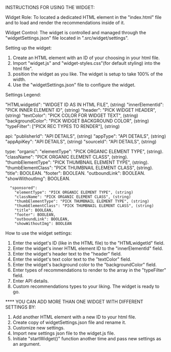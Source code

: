 INSTRUCTIONS FOR USING THE WIDGET:

Widget Role:
To located a dedicated HTML element in the "index.html" file and to load and render the recommendations inside of it.

Widget Control:
The widget is controlled and managed through the "widgetSettings.json" file located in ".src/widget/settings". 

Setting up the widget:
1. Create an HTML element with an ID of your choosing in your html file.
2. Import "widget.js" and "widget-styles.css"(for default styling) into the html file".
3. position the widget as you like. The widget is setup to take 100% of the width.
4. Use the "widgetSettings.json" file to configure the widget.


Settings Legend:
  
  "HTMLwidgetId": "WIDGET ID AS IN HTML FILE", (string)
  "innerElementId": "PICK INNER ELEMENT ID", (string)
  "header": "PICK WIDGET HEADER", (string)
  "textColor": "PICK COLOR FOR WIDGET TEXT", (string)
  "backgroundColor": "PICK WIDGET BACKGROUND COLOR", (string)
  "typeFilter": ["PICK REC TYPES TO RENDER"], (string)

  api:
    "publisherId": "API DETAILS", (string)
    "appType": "API DETAILS", (string)
    "appApiKey": "API DETAILS", (string)
    "sourceId": "API DETAILS", (string)

  type:
      "organic": 
        "elementType": "PICK ORGANIC ELEMENT TYPE", (string).
        "className": "PICK ORGANIC ELEMENT CLASS", (string).
        "thumbElementType": "PICK THUMBNAIL ELEMENT TYPE", (string).
        "thumbElementClass": "PICK THUMBNAIL ELEMENT CLASS", (string).
        "title": BOOLEAN.
        "footer": BOOLEAN.
        "outboundLink": BOOLEAN.
        "showWithoutImg": BOOLEAN.
  
      "sponsored": 
        "elementType": "PICK ORGANIC ELEMENT TYPE", (string)
        "className": "PICK ORGANIC ELEMENT CLASS", (string)
        "thumbElementType": "PICK THUMBNAIL ELEMENT TYPE", (string)
        "thumbElementClass": "PICK THUMBNAIL ELEMENT CLASS", (string)
        "title": BOOLEAN,
        "footer": BOOLEAN,
        "outboundLink": BOOLEAN,
        "showWithoutImg": BOOLEAN

How to use the widget settings:
1. Enter the widget's ID (like in the HTML file) to the "HTMLwidgetId" field.
2. Enter the widget's inner HTML element ID to the "innerElementId" field.
3. Enter the widget's header text to the "header" field.
4. Enter the widget's text color text to the "textColor" field.
5. Enter the widget's background color to the "backgroundColor" field.
6. Enter types of recommendations to render to the array in the "typeFilter" field.
7. Enter API details.
8. Custom recommendations types to your liking.
The widget is ready to go.

**** YOU CAN ADD MORE THAN ONE WIDGET WITH DIFFERENT SETTINGS BY: 
1. Add another HTML element with a new ID to your html file.
2. Create copy of widgetSettings.json file and rename it.
3. Customize new settings.
4. Import new settings json file to the widget.js file.
5. Initiate "startWidget()" function another time and pass new settings as an argument.




